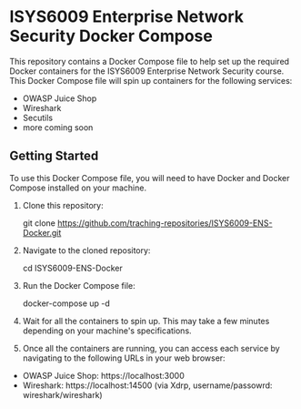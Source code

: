 # ISYS6009 Enterprise Network Security Docker Compose

This repository contains a Docker Compose file to help set up the required Docker containers for the ISYS6009 Enterprise Network Security course. This Docker Compose file will spin up containers for the following services:

- OWASP Juice Shop
- Wireshark
- Secutils
- more coming soon

## Getting Started

To use this Docker Compose file, you will need to have Docker and Docker Compose installed on your machine.

1. Clone this repository:

    git clone https://github.com/traching-repositories/ISYS6009-ENS-Docker.git

2. Navigate to the cloned repository:

    cd ISYS6009-ENS-Docker

3. Run the Docker Compose file:

    docker-compose up -d

4. Wait for all the containers to spin up. This may take a few minutes depending on your machine's specifications.

5. Once all the containers are running, you can access each service by navigating to the following URLs in your web browser:

- OWASP Juice Shop:  https://localhost:3000
- Wireshark: https://localhost:14500 (via Xdrp, username/passowrd: wireshark/wireshark)

